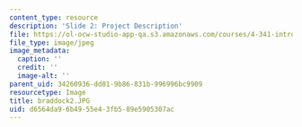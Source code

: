 ```yaml
---
content_type: resource
description: 'Slide 2: Project Description'
file: https://ol-ocw-studio-app-qa.s3.amazonaws.com/courses/4-341-introduction-to-photography-fall-2002/d6564da96b4955e43fb589e5905307ac_braddock2.JPG
file_type: image/jpeg
image_metadata:
  caption: ''
  credit: ''
  image-alt: ''
parent_uid: 34260936-dd81-9b86-831b-996996bc9909
resourcetype: Image
title: braddock2.JPG
uid: d6564da9-6b49-55e4-3fb5-89e5905307ac
---
```

